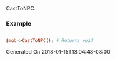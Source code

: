CastToNPC.
### Example

```perl

$mob->CastToNPC(); # Returns void
```


Generated On 2018-01-15T13:04:48-08:00